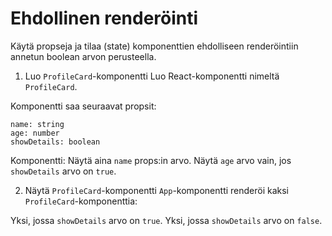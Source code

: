 # Ehdollinen renderöinti

Käytä propseja ja tilaa (state) komponenttien ehdolliseen renderöintiin annetun boolean arvon perusteella.

1. Luo `ProfileCard`-komponentti
Luo React-komponentti nimeltä `ProfileCard`.

Komponentti saa seuraavat propsit:
```
name: string
age: number
showDetails: boolean
```
Komponentti:
Näytä aina `name` props:in arvo.
Näytä `age` arvo vain, jos `showDetails` arvo on `true`.

2. Näytä `ProfileCard`-komponentti
`App`-komponentti renderöi kaksi `ProfileCard`-komponenttia:

Yksi, jossa `showDetails` arvo on `true`.
Yksi, jossa `showDetails` arvo on `false`.
